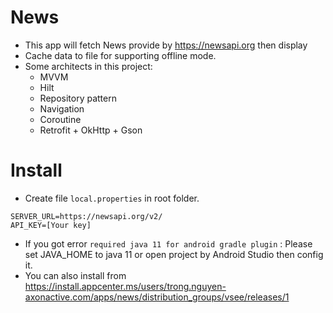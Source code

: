 # News
- This app will fetch News provide by https://newsapi.org then display
- Cache data to file for supporting offline mode.
- Some architects in this project:
  - MVVM
  - Hilt
  - Repository pattern
  - Navigation
  - Coroutine
  - Retrofit + OkHttp + Gson

# Install
- Create file `local.properties` in root folder.
```
SERVER_URL=https://newsapi.org/v2/
API_KEY=[Your key]
```
- If you got error `required java 11 for android gradle plugin` : Please set JAVA_HOME to java 11 or open project by Android Studio then config it.
- You can also install from https://install.appcenter.ms/users/trong.nguyen-axonactive.com/apps/news/distribution_groups/vsee/releases/1 
